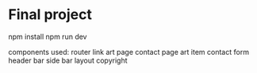 # Final project
npm install
npm run dev

components used:
router
link
art page
contact page
art item
contact form
header bar
side bar
layout
copyright